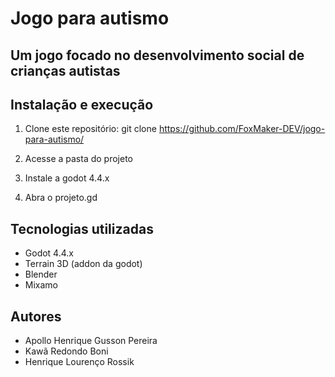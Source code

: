 # Jogo para autismo
## Um jogo focado no desenvolvimento social de crianças autistas

## Instalação e execução
1. Clone este repositório:
   git clone https://github.com/FoxMaker-DEV/jogo-para-autismo/

2. Acesse a pasta do projeto
3. Instale a godot 4.4.x
4. Abra o projeto.gd

## Tecnologias utilizadas
- Godot 4.4.x
- Terrain 3D (addon da godot)
- Blender
- Mixamo

## Autores 
- Apollo Henrique Gusson Pereira
- Kawã Redondo Boni
- Henrique Lourenço Rossik


